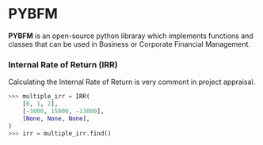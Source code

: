 # PYBFM
**PYBFM** is an open-source python libraray which implements functions and classes that can be used in Business or Corporate Financial Management.

### Internal Rate of Return (IRR)
Calculating the Internal Rate of Return is very commont in project appraisal.
```Python
>>> multiple_irr = IRR(
    [0, 1, 2],
    [-3000, 15000, -13000],
    [None, None, None],
)
>>> irr = multiple_irr.find()
```

